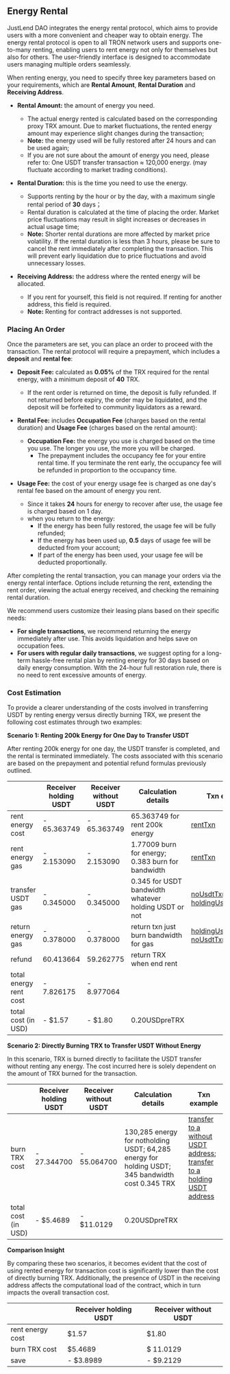 ## **Energy Rental**
JustLend DAO integrates the energy rental protocol, which aims to provide users with a more convenient and cheaper way to obtain energy. The energy rental protocol is open to all TRON network users and supports one-to-many renting, enabling users to rent energy not only for themselves but also for others. The user-friendly interface is designed to accommodate users managing multiple orders seamlessly.

When renting energy, you need to specify three key parameters based on your requirements, which are **Rental Amount**, **Rental Duration** and **Receiving Address**.

* **Rental Amount:** the amount of energy you need.
  * The actual energy rented is calculated based on the corresponding proxy TRX amount. Due to market fluctuations, the rented energy amount may experience slight changes during the transaction;
  * **Note:** the energy used will be fully restored after 24 hours and can be used again;
  * If you are not sure about the amount of energy you need, please refer to: One USDT transfer transaction ≈ 120,000 energy. (may fluctuate according to market trading conditions).

* **Rental Duration:** this is the time you need to use the energy.
  * Supports renting by the hour or by the day, with a maximum single rental period of **30** days；
  * Rental duration is calculated at the time of placing the order. Market price fluctuations may result in slight increases or decreases in actual usage time;
  * **Note:** Shorter rental durations are more affected by market price volatility. If the rental duration is less than 3 hours, please be sure to cancel the rent immediately after completing the transaction. This will prevent early liquidation due to price fluctuations and avoid unnecessary losses.

* **Receiving Address:** the address where the rented energy will be allocated.
  * If you rent for yourself, this field is not required. If renting for another address, this field is required.
  * **Note:** Renting for contract addresses is not supported.

### Placing An Order
Once the parameters are set, you can place an order to proceed with the transaction. The rental protocol will require a prepayment, which includes a **deposit** and **rental fee**:

* **Deposit Fee:** calculated as **0.05%** of the TRX required for the rental energy, with a minimum deposit of **40** TRX.
  * If the rent order is returned on time, the deposit is fully refunded. If not returned before expiry, the order may be liquidated, and the deposit will be forfeited to community liquidators as a reward.

* **Rental Fee:** includes **Occupation Fee** (charges based on the rental duration) and **Usage Fee** (charges based on the rental amount):
  * **Occupation Fee:** the energy you use is charged based on the time you use. The longer you use, the more you will be charged.
    * The prepayment includes the occupancy fee for your entire rental time. If you terminate the rent early, the occupancy fee will be refunded in proportion to the occupancy time.

* **Usage Fee:** the cost of your energy usage fee is charged as one day's rental fee based on the amount of energy you rent.
  * Since it takes **24** hours for energy to recover after use, the usage fee is charged based on 1 day.
  * when you return to the energy:
    * If the energy has been fully restored, the usage fee will be fully refunded;
    * If the energy has been used up, **0.5** days of usage fee will be deducted from your account;
    * If part of the energy has been used, your usage fee will be deducted proportionally.

After completing the rental transaction, you can manage your orders via the energy rental interface. Options include returning the rent, extending the rent order, viewing the actual energy received, and checking the remaining rental duration.

We recommend users customize their leasing plans based on their specific needs:
* **For single transactions**, we recommend returning the energy immediately after use. This avoids liquidation and helps save on occupation fees.
* **For users with regular daily transactions**, we suggest opting for a long-term hassle-free rental plan by renting energy for 30 days based on daily energy consumption. With the 24-hour full restoration rule, there is no need to rent excessive amounts of energy.

### Cost Estimation
To provide a clearer understanding of the costs involved in transferring USDT by renting energy versus directly burning TRX, we present the following cost estimates through two examples:

**Scenario 1: Renting 200k Energy for One Day to Transfer USDT**

After renting 200k energy for one day, the USDT transfer is completed, and the rental is terminated immediately. The costs associated with this scenario are based on the prepayment and potential refund formulas previously outlined.

|                        | Receiver holding USDT | Receiver without USDT | Calculation details                                   | Txn example                                                                                                                                                                                                                                   |
|------------------------|-----------------------|-----------------------|-------------------------------------------------------|-----------------------------------------------------------------------------------------------------------------------------------------------------------------------------------------------------------------------------------------------|
| rent energy cost       | - 65.363749           | - 65.363749           | 65.363749 for rent 200k energy                        | [rentTxn](https://tronscan.org/#/transaction/b8a791fe0ef2025f04a9d47c060b1f731b63b466799b7e6360d1cb070463b962)                                                                                                                                |
| rent energy gas        | - 2.153090            | - 2.153090            | 1.77009 burn for energy; 0.383 burn for bandwidth     | [rentTxn](https://tronscan.org/#/transaction/b8a791fe0ef2025f04a9d47c060b1f731b63b466799b7e6360d1cb070463b962)                                                                                                                                |
| transfer USDT gas      | - 0.345000            | - 0.345000            | 0.345 for USDT bandwidth whatever holding USDT or not | [noUsdtTxn](https://tronscan.org/#/transaction/2b620fd06b3b9128b111fbc1f699de87bf9473b13ef29a6104aa882efd66007c); [holdingUsdtTxn](https://tronscan.org/#/transaction/c0ceca04635d6505554916b6f47c2513c1673364daf283d8e36e17d677ef1173)       |
| return energy gas      | - 0.378000            | - 0.378000            | return txn just burn bandwidth for gas                | [holdingUsdtReturnTxn](https://tronscan.org/#/transaction/d5fe0d5a05cfcc9ceef70d47b85f4acf7109e8e1ff027503fa092cf13124b8d6); [noUsdtTxn](https://tronscan.org/#/transaction/534739159370a9966f5dee98b0045774c9079f8c9c0df583883f7abe5fe0fcf1) |
| refund                 | 60.413664             | 59.262775             | return TRX when end rent                              |                                                                                                                                                                                                                                               |
| total energy rent cost | - 7.826175            | - 8.977064            |                                                       |                                                                                                                                                                                                                                               |
| total cost (in USD)    | - $1.57               | - $1.80               | 0.20USDpreTRX                                         |                                                                                                                                                                                                                                               |

**Scenario 2: Directly Burning TRX to Transfer USDT Without Energy**

In this scenario, TRX is burned directly to facilitate the USDT transfer without renting any energy. The cost incurred here is solely dependent on the amount of TRX burned for the transaction.

|                     | Receiver holding USDT | Receiver without USDT  | Calculation details                                                                              | Txn example                                                                                                                                                                                                                                                                          |
|---------------------|-----------------------|------------------------|--------------------------------------------------------------------------------------------------|--------------------------------------------------------------------------------------------------------------------------------------------------------------------------------------------------------------------------------------------------------------------------------------|
| burn TRX cost       | - 27.344700           | - 55.064700            | 130,285 energy for notholding USDT; 64,285 energy for holding USDT; 345 bandwidth cost 0.345 TRX | [transfer to a without USDT address](https://tronscan.org/#/transaction/774e9f5601306ff6ff0b70f76944f37da52528cd7cd64d22b9b0903b447a28e8); [transfer to a holding USDT address](https://tronscan.org/#/transaction/c0ceca04635d6505554916b6f47c2513c1673364daf283d8e36e17d677ef1173) |
| total cost (in USD) | - $5.4689             | - $11.0129             | 0.20USDpreTRX                                                                                    |                                                                                                                                                                                                                                                                                      |


**Comparison Insight**

By comparing these two scenarios, it becomes evident that the cost of using rented energy for transaction cost is significantly lower than the cost of directly burning TRX. Additionally, the presence of USDT in the receiving address affects the computational load of the contract, which in turn impacts the overall transaction cost.

|                  | Receiver holding USDT | Receiver without USDT |
|------------------|-----------------------|-----------------------|
| rent energy cost | $1.57                 | $1.80                 |
| burn TRX cost    | $5.4689               | $ 11.0129             |
| save             | - $3.8989             | - $9.2129             |
